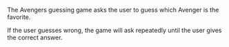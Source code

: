 The Avengers guessing game asks the user to guess which Avenger is the favorite.

If the user guesses wrong, the game will ask repeatedly until the user gives the correct answer.
